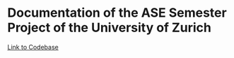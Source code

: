 # Documentation of the ASE Semester Project of the University of Zurich

[Link to Codebase](https://github.com/kuserich/ngram-recommendation-system)
